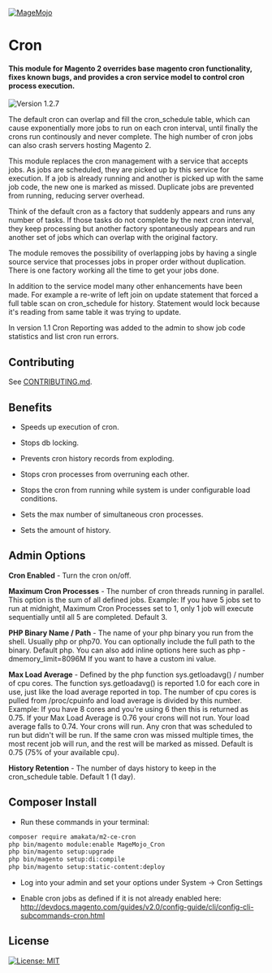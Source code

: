[![MageMojo](https://magetalk.com/wp-content/uploads/2017/11/q7xJZaM5TImMN7mUIb0c.png)](https://magemojo.com/)

# Cron
#### This module for Magento 2 overrides base magento cron functionality, fixes known bugs, and provides a cron service model to control cron process execution. 

![Version 1.2.7](https://img.shields.io/badge/Version-1.2.7-green.svg)

The default cron can overlap and fill the cron_schedule table, which can cause exponentially more jobs to run on each cron interval, until finally the crons run continously and never complete.  The high number of cron jobs can also crash servers hosting Magento 2. 

This module replaces the cron management with a service that accepts jobs. As jobs are scheduled, they are picked up by this service for execution.  If a job is already running and another is picked up with the same job code, the new one is marked as missed.  Duplicate jobs are prevented from running, reducing server overhead.

Think of the default cron as a factory that suddenly appears and runs any number of tasks. If those tasks do not complete by the next cron interval, they keep processing but another factory spontaneously appears and run another set of jobs which can overlap with the original factory.  

The module removes the possibility of overlapping jobs by having a single source service that processes jobs in proper order without duplication. There is one factory working all the time to get your jobs done. 

In addition to the service model many other enhancements have been made.  For example a re-write of left join on update statement that forced a full table scan on cron_schedule for history.  Statement would lock because it's reading from same table it was trying to update.

In version 1.1 Cron Reporting was added to the admin to show job code statistics and list cron run errors.

## Contributing
See [CONTRIBUTING.md](CONTRIBUTING.md).

## Benefits

* Speeds up execution of cron.

* Stops db locking.

* Prevents cron history records from exploding.

* Stops cron processes from overruning each other.

* Stops the cron from running while system is under configurable load conditions.

* Sets the max number of simultaneous cron processes.

* Sets the amount of history. 

## Admin Options

**Cron Enabled** - Turn the cron on/off.

**Maximum Cron Processes** - The number of cron threads running in parallel.  This option is the sum of all defined jobs.  Example: If you have 5 jobs set to run at midnight, Maximum Cron Processes set to 1, only 1 job will execute sequentially until all 5 are completed. Default 3.

**PHP Binary Name / Path** - The name of your php binary you run from the shell.  Usually php or php70.  You can optionally include the full path to the binary. Default php. You can also add inline options here such as php -dmemory_limit=8096M If you want to have a custom ini value.

**Max Load Average** - Defined by the php function sys.getloadavg() / number of cpu cores. The function sys.getloadavg() is reported 1.0 for each core in use, just like the load average reported in top.  The number of cpu cores is pulled from /proc/cpuinfo and load average is divided by this number. Example: If you have 8 cores and you're using 6 then this is returned as 0.75. If your Max Load Average is 0.76 your crons will not run. Your load average falls to 0.74.  Your crons will run.  Any cron that was scheduled to run but didn't will be run.  If the same cron was missed multiple times, the most recent job will run, and the rest will be marked as missed. Default is 0.75 (75% of your available cpu).

**History Retention** - The number of days history to keep in the cron_schedule table. Default 1 (1 day).

## Composer Install

- Run these commands in your terminal:

```bash
composer require amakata/m2-ce-cron
php bin/magento module:enable MageMojo_Cron
php bin/magento setup:upgrade
php bin/magento setup:di:compile
php bin/magento setup:static-content:deploy
```
- Log into your admin and set your options under System -> Cron Settings

- Enable cron jobs as defined if it is not already enabled here: http://devdocs.magento.com/guides/v2.0/config-guide/cli/config-cli-subcommands-cron.html

## License
[![License: MIT](https://img.shields.io/badge/License-MIT-yellow.svg)](https://opensource.org/licenses/MIT)
